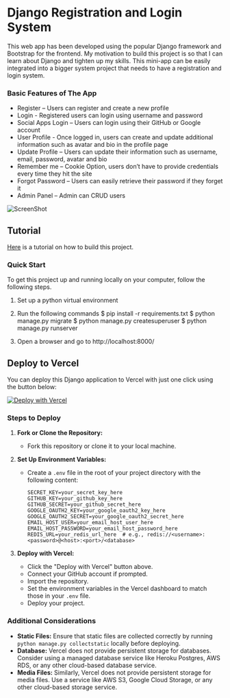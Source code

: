 # Django Registration and Login System

This web app has been developed using the popular Django framework and Bootstrap for the frontend. My motivation to build this project is so that I can learn about Django and tighten up my skills. This mini-app can be easily integrated into a bigger system project that needs to have a registration and login system.

### Basic Features of The App
    
* Register – Users can register and create a new profile
* Login - Registered users can login using username and password
* Social Apps Login – Users can login using their GitHub or Google account
* User Profile - Once logged in, users can create and update additional information such as avatar and bio in the profile page
* Update Profile – Users can update their information such as username, email, password, avatar and bio
* Remember me – Cookie Option, users don’t have to provide credentials every time they hit the site
* Forgot Password – Users can easily retrieve their password if they forget it 
* Admin Panel – Admin can CRUD users

![ScreenShot](https://user-images.githubusercontent.com/66206865/131695930-648342b0-010b-44b2-a419-15ad54d47869.png)

## Tutorial
[Here](https://dev.to/earthcomfy/series/14274) is a tutorial on how to build this project.

### Quick Start
To get this project up and running locally on your computer, follow the following steps.
1. Set up a python virtual environment
2. Run the following commands
$ pip install -r requirements.txt
$ python manage.py migrate
$ python manage.py createsuperuser
$ python manage.py runserver


   
3. Open a browser and go to http://localhost:8000/

## Deploy to Vercel

You can deploy this Django application to Vercel with just one click using the button below:

[![Deploy with Vercel](https://vercel.com/button)](https://vercel.com/new/clone?repository-url=https://github.com/your-username/your-repository-name)

### Steps to Deploy

1. **Fork or Clone the Repository:**
   - Fork this repository or clone it to your local machine.

2. **Set Up Environment Variables:**
   - Create a `.env` file in the root of your project directory with the following content:
     ```plaintext
     SECRET_KEY=your_secret_key_here
     GITHUB_KEY=your_github_key_here
     GITHUB_SECRET=your_github_secret_here
     GOOGLE_OAUTH2_KEY=your_google_oauth2_key_here
     GOOGLE_OAUTH2_SECRET=your_google_oauth2_secret_here
     EMAIL_HOST_USER=your_email_host_user_here
     EMAIL_HOST_PASSWORD=your_email_host_password_here
     REDIS_URL=your_redis_url_here  # e.g., redis://<username>:<password>@<host>:<port>/<database>
     ```

3. **Deploy with Vercel:**
   - Click the "Deploy with Vercel" button above.
   - Connect your GitHub account if prompted.
   - Import the repository.
   - Set the environment variables in the Vercel dashboard to match those in your `.env` file.
   - Deploy your project.

### Additional Considerations

- **Static Files:** Ensure that static files are collected correctly by running `python manage.py collectstatic` locally before deploying.
- **Database:** Vercel does not provide persistent storage for databases. Consider using a managed database service like Heroku Postgres, AWS RDS, or any other cloud-based database service.
- **Media Files:** Similarly, Vercel does not provide persistent storage for media files. Use a service like AWS S3, Google Cloud Storage, or any other cloud-based storage service.
